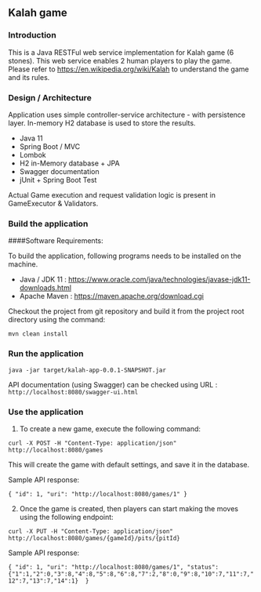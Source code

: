 Kalah game
---
### Introduction

This is a Java RESTFul web service implementation for Kalah game (6 stones). This web service enables 2 human players to play the game.
Please refer to https://en.wikipedia.org/wiki/Kalah to understand the game and its rules.

### Design / Architecture

Application uses simple controller-service architecture - with persistence layer. In-memory H2 database is used to store the results.

- Java 11
- Spring Boot / MVC
- Lombok
- H2 in-Memory database + JPA
- Swagger documentation
- jUnit + Spring Boot Test

Actual Game execution and request validation logic is present in GameExecutor & Validators.

### Build the application
####Software Requirements:

To build the application, following programs needs to be installed on the machine.
- Java / JDK 11 : https://www.oracle.com/java/technologies/javase-jdk11-downloads.html
- Apache Maven : https://maven.apache.org/download.cgi

Checkout the project from git repository and build it from the project root directory using the command:

`mvn clean install`

### Run the application

`java -jar target/kalah-app-0.0.1-SNAPSHOT.jar`

API documentation (using Swagger) can be checked using URL : `http://localhost:8080/swagger-ui.html`

### Use the application

1. To create a new game, execute the following command:

`curl -X POST -H "Content-Type: application/json" http://localhost:8080/games`

This will create the game with default settings, and save it in the database.

Sample API response:


`{ "id": 1,
   "uri": "http://localhost:8080/games/1"
 }`

2. Once the game is created, then players can start making the moves using the following endpoint:

`curl -X PUT -H "Content-Type: application/json" http://localhost:8080/games/{gameId}/pits/{pitId}`

Sample API response:

`{ "id": 1,
   "uri": "http://localhost:8080/games/1",
   "status": {"1":1,"2":0,"3":8,"4":8,"5":8,"6":8,"7":2,"8":0,"9":8,"10":7,"11":7,"12":7,"13":7,"14":1} 
 }`